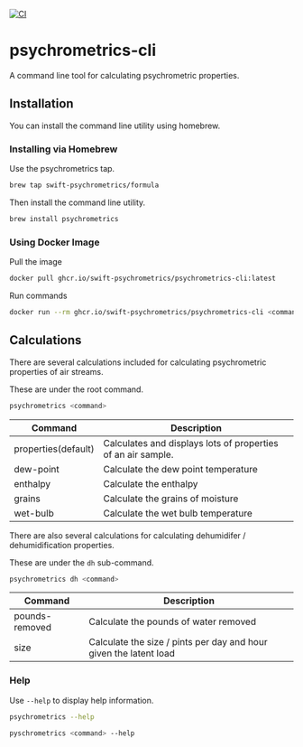 [![CI](https://github.com/swift-psychrometrics/psychrometrics-cli/actions/workflows/ci.yml/badge.svg)](https://github.com/swift-psychrometrics/psychrometrics-cli/actions/workflows/ci.yml)
 
# psychrometrics-cli

A command line tool for calculating psychrometric properties.

## Installation

You can install the command line utility using homebrew.

### Installing via Homebrew

Use the psychrometrics tap.

```bash
brew tap swift-psychrometrics/formula
```

Then install the command line utility.

```bash
brew install psychrometrics
```

### Using Docker Image

Pull the image

```bash
docker pull ghcr.io/swift-psychrometrics/psychrometrics-cli:latest
```

Run commands
```bash
docker run --rm ghcr.io/swift-psychrometrics/psychrometrics-cli <command>
```

## Calculations

There are several calculations included for calculating psychrometric properties of
air streams.
 
These are under the root command.

```bash
psychrometrics <command>
```

| Command | Description |
| ------- | ----------- |
| properties(default) | Calculates and displays lots of properties of an air sample. |
| dew-point | Calculate the dew point temperature |
| enthalpy | Calculate the enthalpy |
| grains | Calculate the grains of moisture |
| wet-bulb | Calculate the wet bulb temperature |

There are also several calculations for calculating dehumidifer / dehumidification
properties. 

These are under the `dh` sub-command.

```bash
psychrometrics dh <command>
```

| Command | Description |
| ------- | ----------- |
| pounds-removed | Calculate the pounds of water removed |
| size | Calculate the size / pints per day and hour given the latent load |

### Help

Use `--help` to display help information.

```bash
psychrometrics --help
```
 
```bash
pyschrometrics <command> --help
```
